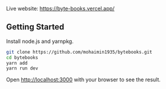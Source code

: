 Live website: https://byte-books.vercel.app/ 


## Getting Started

Install node.js and yarnpkg.

```bash
git clone https://github.com/mohaimin1935/bytebooks.git
cd bytebooks
yarn add
yarn run dev
```

Open [http://localhost:3000](http://localhost:3000) with your browser to see the result.

